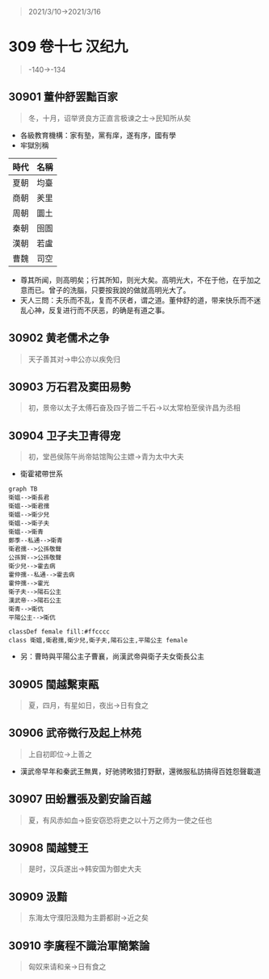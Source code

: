 > 2021/3/10->2021/3/16

# 309 卷十七 汉纪九

> -140->-134

## 30901 董仲舒罢黜百家
> 冬，十月，诏举贤良方正直言极谏之士->民知所从矣
- 各級教育機構：家有塾，黨有庠，遂有序，國有學
- 牢獄別稱

時代|名稱
--|--
夏朝|均臺
商朝|羑里
周朝|圜土
秦朝|囹圄
漢朝|若盧
曹魏|司空

- 尊其所闻，则高明矣；行其所知，则光大矣。高明光大，不在于他，在乎加之意而已。曾子的洗腦，只要按我說的做就高明光大了。
- 天人三問：夫乐而不乱，复而不厌者，谓之道。董仲舒的道，带来快乐而不迷乱心神，反复进行而不厌恶，的确是有道之事。

## 30902 黄老儒术之争
> 天子善其对->申公亦以疾免归

## 30903 万石君及窦田易勢
> 初，景帝以太子太傅石奋及四子皆二千石->以太常柏至侯许昌为丞相

## 30904 卫子夫卫青得宠
> 初，堂邑侯陈午尚帝姑馆陶公主嫖->青为太中大夫
- 衛霍裙帶世系

```mermaid
graph TB
衛媼-->衛長君
衛媼-->衛君孺
衛媼-->衛少兒
衛媼-->衛子夫
衛媼-->衛青
鄭季--私通-->衛青
衛君孺-->公孫敬聲
公孫賀-->公孫敬聲
衛少兒-->霍去病
霍仲孺--私通-->霍去病
霍仲孺-->霍光
衛子夫-->陽石公主
漢武帝-->陽石公主
衛青-->衛伉
平陽公主-->衛伉

classDef female fill:#ffcccc
class 衛媼,衛君孺,衛少兒,衛子夫,陽石公主,平陽公主 female
```

  - 另：曹時與平陽公主子曹襄，尚漢武帝與衛子夫女衛長公主

## 30905 閩越繫東甌
> 夏，四月，有星如日，夜出->日有食之

## 30906 武帝微行及起上林苑
> 上自初即位->上善之
- 漢武帝早年和秦武王無異，好驰骋畋猎打野獸，還微服私訪搞得百姓怨聲載道

## 30907 田蚡囂張及劉安論百越
> 夏，有风赤如血->臣安窃恐将吏之以十万之师为一使之任也

## 30908 閩越雙王
> 是时，汉兵遂出->韩安国为御史大夫

## 30909 汲黯
> 东海太守濮阳汲黯为主爵都尉->近之矣

## 30910 李廣程不識治軍簡繁論
> 匈奴来请和亲->日有食之
